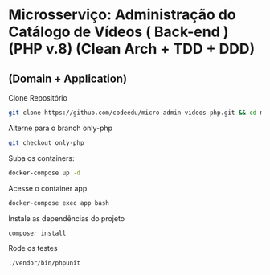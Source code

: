 # Microsserviço: Administração do Catálogo de Vídeos ( Back-end ) (PHP v.8) (Clean Arch + TDD + DDD)

## (Domain + Application)

Clone Repositório
```sh
git clone https://github.com/codeedu/micro-admin-videos-php.git && cd micro-admin-videos-php/
```

Alterne para o branch only-php
```sh
git checkout only-php
```

Suba os containers:
```sh
docker-compose up -d
```

Acesse o container app
```sh
docker-compose exec app bash
```

Instale as dependências do projeto
```sh
composer install
```

Rode os testes
```sh
./vendor/bin/phpunit
```

